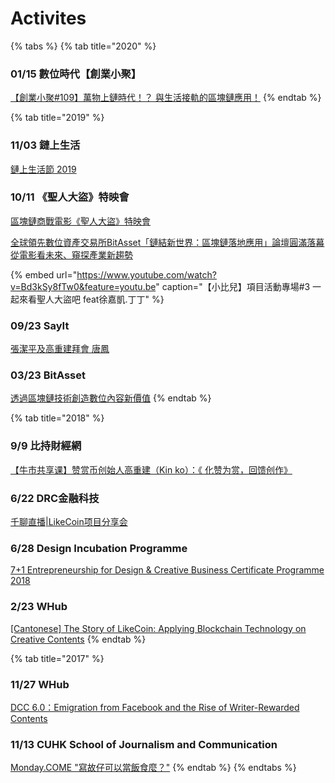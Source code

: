 # Activites

{% tabs %}
{% tab title="2020" %}
### 01/15 數位時代【創業小聚】

 [【創業小聚\#109】萬物上鏈時代！？ 與生活接軌的區塊鏈應用！](https://www.accupass.com/event/1912161013158109562610)
{% endtab %}

{% tab title="2019" %}
### 11/03 鏈上生活

[鏈上生活節 2019](https://www.abmedia.io/blockchain-event/)

### 10/11 《聖人大盜》特映會

[區塊鏈商戰電影《聖人大盜》特映會](https://eatgether.com/meal/203060)

[全球領先數位資產交易所BitAsset「鏈結新世界：區塊鏈落地應用」論壇圓滿落幕 從電影看未來、窺探產業新趨勢](https://www.cna.com.tw/postwrite/Detail/262532.aspx)

{% embed url="https://www.youtube.com/watch?v=Bd3kSy8fTw0&feature=youtu.be" caption="【小比兒】項目活動專場\#3 一起來看聖人大盜吧 feat徐嘉凱.丁丁" %}

### 09/23 SayIt

[張潔平及高重建拜會唐鳳](https://sayit.pdis.nat.gov.tw/2019-09-23-%E5%BC%B5%E6%BD%94%E5%B9%B3%E5%8F%8A%E9%AB%98%E9%87%8D%E5%BB%BA%E6%8B%9C%E6%9C%83)

### 03/23 BitAsset

[透過區塊鏈技術創造數位內容新價值](https://www.accupass.com/event/1902270300001410408830)
{% endtab %}

{% tab title="2018" %}
### 9/9 比持財經網

[【牛市共享课】赞赏币创始人高重建（Kin ko）：《 化赞为赏，回馈创作》](https://www.btcmoney.cc/detail/37383.html)

### 6/22 DRC金融科技

[千聊直播\|LikeCoin项目分享会](https://www.ccvalue.cn/article/93018.html)

### 6/28 Design Incubation Programme

[7+1 Entrepreneurship for Design & Creative Business Certificate Programme 2018](https://www.hkdesignincubation.org/?route=happening-detail&id=Incubatees%20joining%207plus1%20Programme%202018-06-28)

### 2/23 WHub

[\[Cantonese\] The Story of LikeCoin: Applying Blockchain Technology on Creative Contents](https://www.whub.io/events/cantonese-the-story-of-likecoin-applying-blockchain-technology-on-creative-contents-1518425757)
{% endtab %}

{% tab title="2017" %}
### 11/27 WHub

[DCC 6.0：Emigration from Facebook and the Rise of Writer-Rewarded Contents](https://whub.io/events/dcc-6-0-emigration-from-facebook-and-the-rise-of-writer-rewarded-contents-1511412591)

### 11/13 CUHK School of Journalism and Communication

[Monday.COME "寫故仔可以當飯食麼？"](https://www.cpr.cuhk.edu.hk/tc/events_detail.php?id=15069&t=monday-come-%E5%AF%AB%E6%95%85%E4%BB%94%E5%8F%AF%E4%BB%A5%E7%95%B6%E9%A3%AF%E9%A3%9F%E9%BA%BC)
{% endtab %}
{% endtabs %}





